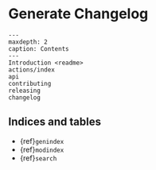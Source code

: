 # Generate Changelog

```{toctree}
---
maxdepth: 2
caption: Contents
---
Introduction <readme>
actions/index
api
contributing
releasing
changelog
```

## Indices and tables

* {ref}`genindex`
* {ref}`modindex`
* {ref}`search`
